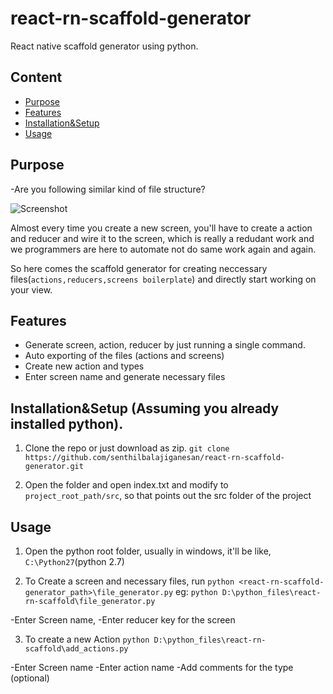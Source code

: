 # react-rn-scaffold-generator
React native scaffold generator using python.

## Content
- [Purpose](purpose)
- [Features](#features)
- [Installation&Setup](#installation&setup)
- [Usage](#usage)

## Purpose
-Are you following similar kind of file structure?

![Screenshot](https://s14.postimg.org/vtvnjgs7l/file_Structure.png)

Almost every time you create a new screen, you'll have to create a action and reducer and wire it to the screen, 
which is really a redudant work and we programmers are here to automate not do same work again and again.

So here comes the scaffold generator for creating neccessary files(`actions,reducers,screens boilerplate`) 
and directly start working on your view.

## Features
- Generate screen, action, reducer by just running a single command.
- Auto exporting of the files (actions and screens)
- Create new action and types
- Enter screen name and generate necessary files

## Installation&Setup (Assuming you already installed python).
1. Clone the repo or just download as zip.
`git clone https://github.com/senthilbalajiganesan/react-rn-scaffold-generator.git`

2. Open the folder and open index.txt and modify to `project_root_path/src`, so that points out the src folder of the project

## Usage
1. Open the python root folder, usually in windows, it'll be like, `C:\Python27`(python 2.7)

2. To Create a screen and necessary files, run 
`python <react-rn-scaffold-generator_path>\file_generator.py` 
eg: `python D:\python_files\react-rn-scaffold\file_generator.py`

-Enter Screen name,
-Enter reducer key for the screen

3. To create a new Action
`python D:\python_files\react-rn-scaffold\add_actions.py`

-Enter Screen name
-Enter action name
-Add comments for the type (optional)
